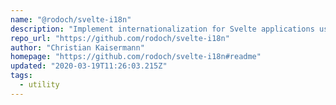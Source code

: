 ```yaml
---
name: "@rodoch/svelte-i18n"
description: "Implement internationalization for Svelte applications using stores."
repo_url: "https://github.com/rodoch/svelte-i18n"
author: "Christian Kaisermann"
homepage: "https://github.com/rodoch/svelte-i18n#readme"
updated: "2020-03-19T11:26:03.215Z"
tags: 
  - utility
---
```

